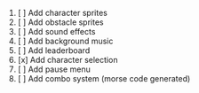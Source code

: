 1. [ ] Add character sprites
2. [ ] Add obstacle sprites
3. [ ] Add sound effects
4. [ ] Add background music
5. [ ] Add leaderboard
6. [x] Add character selection
7. [ ] Add pause menu
8. [ ] Add combo system (morse code generated)